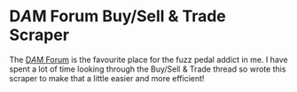 # D*A*M Forum Buy/Sell & Trade Scraper

The [D*A*M Forum](http://stompboxes.co.uk/forum/index.php) is the favourite place
for the fuzz pedal addict in me. I have spent a lot of time looking through the Buy/Sell & Trade thread so wrote this scraper to make that a little easier and more efficient!